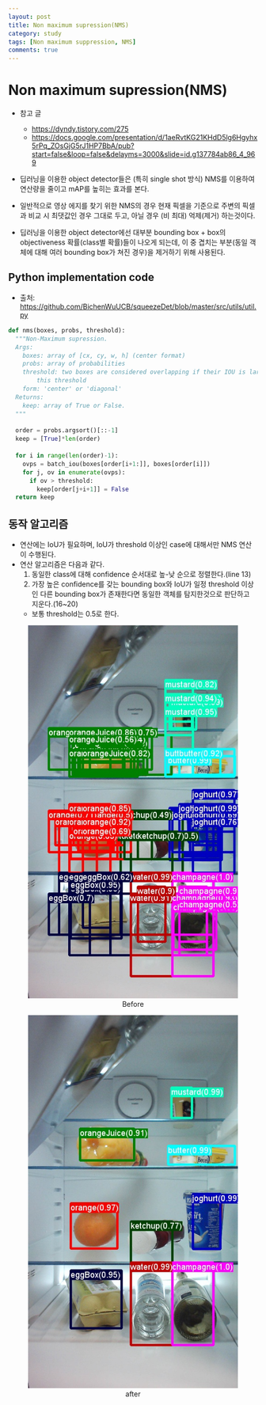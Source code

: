 ```yaml
---
layout: post
title: Non maximum supression(NMS)
category: study
tags: [Non maximum suppression, NMS]
comments: true
---
```


# Non maximum supression(NMS)

- 참고 글
  - https://dyndy.tistory.com/275
  - https://docs.google.com/presentation/d/1aeRvtKG21KHdD5lg6Hgyhx5rPq_ZOsGjG5rJ1HP7BbA/pub?start=false&loop=false&delayms=3000&slide=id.g137784ab86_4_969

- 딥러닝을 이용한 object detector들은 (특히 single shot 방식) NMS를 이용하여 연산량을 줄이고 mAP를 높히는 효과를 본다.
- 일반적으로 영상 에지를 찾기 위한 NMS의 경우 현재 픽셀을 기준으로 주변의 픽셀과 비교 시 최댓값인 경우 그대로 두고, 아닐 경우 (비 최대) 억제(제거) 하는것이다.

- 딥러닝을 이용한 object detector에선 대부분 bounding box + box의 objectiveness 확률(class별 확률)들이 나오게 되는데, 이 중 겹치는 부분(동일 객체에 대해 여러 bounding box가 쳐진 경우)을 제거하기 위해 사용된다.

## Python implementation code
- 출처: https://github.com/BichenWuUCB/squeezeDet/blob/master/src/utils/util.py

```python
def nms(boxes, probs, threshold):
  """Non-Maximum supression.
  Args:
    boxes: array of [cx, cy, w, h] (center format)
    probs: array of probabilities
    threshold: two boxes are considered overlapping if their IOU is largher than
        this threshold
    form: 'center' or 'diagonal'
  Returns:
    keep: array of True or False.
  """
 
  order = probs.argsort()[::-1]
  keep = [True]*len(order)
 
  for i in range(len(order)-1):
    ovps = batch_iou(boxes[order[i+1:]], boxes[order[i]])
    for j, ov in enumerate(ovps):
      if ov > threshold:
        keep[order[j+i+1]] = False
  return keep
```

## 동작 알고리즘
- 연산에는 IoU가 필요하며, IoU가 threshold 이상인 case에 대해서만 NMS 연산이 수행된다.
- 연산 알고리즘은 다음과 같다.
  1. 동일한 class에 대해 confidence 순서대로 높-낮 순으로 정렬한다.(line 13)
  2. 가장 높은 confidence를 갖는 bounding box와 IoU가 일정 threshold 이상인 다른 bounding box가 존재한다면 동일한 객체를 탐지한것으로 판단하고 지운다.(16~20)
    - 보통 threshold는 0.5로 한다.

<center>
<figure>
<img src="/assets/post_img/study/2019-05-02-nms/fig1.jpg" alt="views">
<figcaption>Before</figcaption>
</figure>
</center>

<center>
<figure>
<img src="/assets/post_img/study/2019-05-02-nms/fig2.jpg" alt="views">
<figcaption>after</figcaption>
</figure>
</center>

